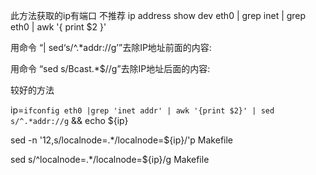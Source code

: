 此方法获取的ip有端口  不推荐
ip address show dev eth0 | grep inet | grep  eth0 | awk '{ print $2 }'


用命令 “| sed‘s/^.*addr://g’”去除IP地址前面的内容:

用命令 “sed s/Bcast.*$//g”去除IP地址后面的内容:

较好的方法

ip=`ifconfig eth0 |grep 'inet addr' | awk '{print $2}' | sed s/^.*addr://g` && echo ${ip}

sed -n  '12,s/localnode=.*/localnode=${ip}/'p Makefile



sed  s/^localnode=.*/localnode=${ip}/g  Makefile
